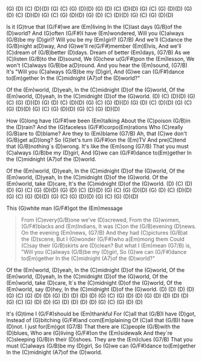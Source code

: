 (G) (D) (C) (D)(D) (G) (C) (G) (D)(D)
(G) (D) (C) (D)(D) (G) (C) (G) (D)(D)
(G) (D) (C) (D)(D) (G) (C) (G) (D)(D)
(G) (D) (C) (D)(D) (G) (C) (G) (D)(D)

Is it (G)true that (G/F#)we are (Em)living
In the (C)last days (G/B)of the (D)world?
And (G)often (G/F#)I have (Em)wondered,
Will you (C)always (G/B)be my (D)girl?
Will you be my (Em)girl? (G7/B)
And we'll (C)dance the (G/B)night a(D)way,
And (G)we'll re(G/F#)member (Em)Elvis,
And we'll (C)dream of (G/B)better (D)days.
Dream of better (Em)days, (G7/B)
As we (C)listen (G/B)to the (D)sound,
We (G)chew u(G/F#)pon the (Em)lesson,
We won't (C)always (G/B)be a(D)round.
And you hear the (Em)sound, (G7/B)
It's "Will you (C)always (G/B)be my (D)girl,
And (G)we can (G/F#)dance to(Em)gether
In the (C)midnight (A7)of the (D)world?"

Of the (Em)world, (D)yeah,
In the (C)midnight (D)of the (G)world,
Of the (Em)world, (D)yeah,
In the (C)midnight (D)of the (G)world.
    (D) (C) (D)(D) (G) (C) (G) (D)(D)
(G) (D) (C) (D)(D) (G) (C) (G) (D)(D)
(G) (D) (C) (D)(D) (G) (C) (G) (D)(D)
(G) (C) (G) (D)(D) (G) (C) (G) (D)(D)

How (G)long have (G/F#)we been (Em)talking
About the (C)poison (G/B)in the (D)rain?
And the (G)faceless (G/F#)corpo(Em)rations
Who (C)really (G/B)are to (D)blame?
Are they to (Em)blame (G7/B)
Ah, that (C)we don't (G/B)get a(D)long?
So (G)let's turn (G/F#)on the (Em)TV
And pre(C)tend that (G/B)nothing´s (D)wrong.
It's like the (Em)song (G7/B)
That you must (C)always (G/B)be my (D)girl,
And (G)we can (G/F#)dance to(Em)gether
In the (C)midnight (A7)of the (D)world.

Of the (Em)world, (D)yeah,
In the (C)midnight (D)of the (G)world,
Of the (Em)world, (D)yeah,
In the (C)midnight (D)of the (G)world.
Of the (Em)world, take (D)care,
It's the (C)midnight (D)of the (G)world.
    (D) (C) (D)(D) (G) (C) (G) (D)(D)
(G) (D) (C) (D)(D) (G) (C) (G) (D)(D)
(G) (D) (C) (D)(D) (G) (C) (G) (D)(D)
(G) (C) (G) (D)(D) (G) (C) (G) (D)(D)

This (G)white man (G/F#)got the (Em)message
>From (C)every(G/B)one we've (D)screwed,
>From the (G)women, (G/F#)blacks and (Em)Indians,
It was (C)on the (G/B)evening (D)news.
On the evening (Em)news, (G7/B)
And they had (C)pictures (G/B)at the (D)scene,
But I (G)wonder (G/F#)who a(Em)mong them
Could (C)say their (G/B)skirts are (D)clean?
But what I (Em)mean (G7/B) is,
"Will you (C)always (G/B)be my (D)girl,
So (G)we can (G/F#)dance to(Em)gether
In the (C)midnight (A7)of the (D)world?"

Of the (Em)world, (D)yeah,
In the (C)midnight (D)of the (G)world, 
Of the (Em)world, (D)yeah,
In the (C)midnight (D)of the (G)world, 
Of the (Em)world, take (D)care,
It´s the (C)midnight (D)of the (G)world,
Of the (Em)world, say (D)hey,
In the (C)midnight (D)of the (G)world.
    (D) (D) (D) (D) (G) (C) (G) (D) (D)
(G) (D) (D) (D) (D) (G) (C) (G) (D) (D)
(G) (D) (D) (D) (D) (G) (C) (G) (D) (D)
(G) (D) (D) (D) (D) (G) (C) (G) (D) (D)

It's (G)time I (G/F#)should be (Em)thankful
For (C)all that (G/B)I have (D)got,
Instead of (G)bitching (G/F#)and com(Em)plaining
Of (C)all that (G/B)I have (D)not.
I just for(Em)got (G7/B)
That there are (C)people (G/B)with the (D)blues,
Who are (G)living (G/F#)on the (Em)sidewalk
And they´re (C)sleeping (G/B)in their (D)shoes.
They are the (Em)clues (G7/B)
That you must (C)always (G/B)be my (D)girl,
So (G)we can (G/F#)dance to(Em)gether
In the (C)midnight (A7)of the (D)world.
